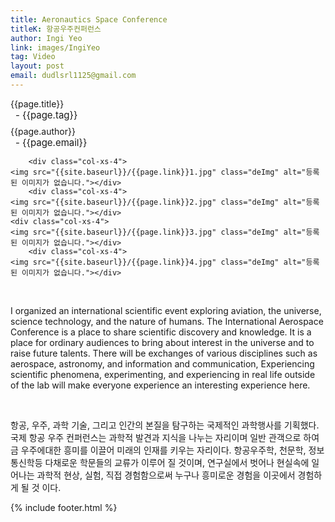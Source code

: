```yaml
---
title: Aeronautics Space Conference
titleK: 항공우주컨퍼런스
author: Ingi Yeo
link: images/IngiYeo
tag: Video
layout: post
email: dudlsrl1125@gmail.com
---	
```


<div class="container">

<div class="deDep">
{{page.title}}<br>
<p style="font-size:15px; margin:0px; padding:0px 0px 0px 8px; margin:0px 0px 8px 0px;">- {{page.tag}}</p>
{{page.author}}<br>
<p style="font-size:15px; margin:0px; padding:0px 0px 0px 8px;">- {{page.email}}</p>
</div>


<div class="row" class="imgcolor">
	
		<div class="col-xs-4">
	<img src="{{site.baseurl}}/{{page.link}}1.jpg" class="deImg" alt="등록된 이미지가 없습니다."></div>
		<div class="col-xs-4">
	<img src="{{site.baseurl}}/{{page.link}}2.jpg" class="deImg" alt="등록된 이미지가 없습니다."></div>
	<div class="col-xs-4">
	<img src="{{site.baseurl}}/{{page.link}}3.jpg" class="deImg" alt="등록된 이미지가 없습니다."></div>
		<div class="col-xs-4">
	<img src="{{site.baseurl}}/{{page.link}}4.jpg" class="deImg" alt="등록된 이미지가 없습니다."></div>
	
</div>
<br>

<div class="det lato">



I organized an international scientific event exploring aviation, the universe, science technology, and the nature of humans.
The International Aerospace Conference is a place to share scientific discovery and knowledge.
It is a place for ordinary audiences to bring about interest in the universe and to raise future talents.
There will be exchanges of various disciplines such as aerospace, astronomy, and information and communication,
Experiencing scientific phenomena, experimenting, and experiencing in real life outside of the lab will make everyone experience an interesting experience here.



</div>

<br>

<div class="noto">

항공, 우주, 과학 기술, 그리고 인간의 본질을 탐구하는 국제적인 과학행사를 기획했다.
국제 항공 우주 컨퍼런스는 과학적 발견과 지식을 나누는 자리이며
일반 관객으로 하여금 우주에대한 흥미를 이끌어 미래의 인재를
키우는 자리이다. 항공우주학, 천문학, 정보통신학등 다채로운
학문들의 교류가 이루어 질 것이며, 연구실에서 벗어나 현실속에
일어나는 과학적 현상, 실험, 직접 경험함으로써 누구나 흥미로운
경험을 이곳에서 경험하게 될 것 이다. 


</div>
{% include footer.html %} 